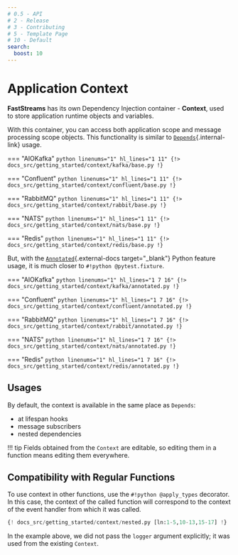 ```yaml
---
# 0.5 - API
# 2 - Release
# 3 - Contributing
# 5 - Template Page
# 10 - Default
search:
  boost: 10
---
```


# Application Context

**FastStreams** has its own Dependency Injection container - **Context**, used to store application runtime objects and variables.

With this container, you can access both application scope and message processing scope objects. This functionality is similar to [`Depends`](../dependencies/index.md){.internal-link} usage.

=== "AIOKafka"
    ```python linenums="1" hl_lines="1 11"
    {!> docs_src/getting_started/context/kafka/base.py !}
    ```

=== "Confluent"
    ```python linenums="1" hl_lines="1 11"
    {!> docs_src/getting_started/context/confluent/base.py !}
    ```

=== "RabbitMQ"
    ```python linenums="1" hl_lines="1 11"
    {!> docs_src/getting_started/context/rabbit/base.py !}
    ```

=== "NATS"
    ```python linenums="1" hl_lines="1 11"
    {!> docs_src/getting_started/context/nats/base.py !}
    ```

=== "Redis"
    ```python linenums="1" hl_lines="1 11"
    {!> docs_src/getting_started/context/redis/base.py !}
    ```

But, with the [`Annotated`](https://docs.python.org/3/library/typing.html#typing.Annotated){.external-docs target="_blank"} Python feature usage, it is much closer to `#!python @pytest.fixture`.

=== "AIOKafka"
    ```python linenums="1" hl_lines="1 7 16"
    {!> docs_src/getting_started/context/kafka/annotated.py !}
    ```

=== "Confluent"
    ```python linenums="1" hl_lines="1 7 16"
    {!> docs_src/getting_started/context/confluent/annotated.py !}
    ```

=== "RabbitMQ"
    ```python linenums="1" hl_lines="1 7 16"
    {!> docs_src/getting_started/context/rabbit/annotated.py !}
    ```

=== "NATS"
    ```python linenums="1" hl_lines="1 7 16"
    {!> docs_src/getting_started/context/nats/annotated.py !}
    ```

=== "Redis"
    ```python linenums="1" hl_lines="1 7 16"
    {!> docs_src/getting_started/context/redis/annotated.py !}
    ```

## Usages

By default, the context is available in the same place as `Depends`:

* at lifespan hooks
* message subscribers
* nested dependencies

!!! tip
    Fields obtained from the `Context` are editable, so editing them in a function means editing them everywhere.

## Compatibility with Regular Functions

To use context in other functions, use the `#!python @apply_types` decorator. In this case, the context of the called function will correspond to the context of the event handler from which it was called.

```python linenums="1" hl_lines="8 10-11"
{! docs_src/getting_started/context/nested.py [ln:1-5,10-13,15-17] !}
```

In the example above, we did not pass the `logger` argument explicitly; it was used from the existing `Context`.
